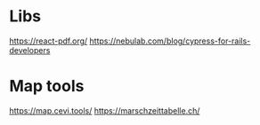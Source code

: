 # Libs
https://react-pdf.org/
https://nebulab.com/blog/cypress-for-rails-developers

# Map tools
https://map.cevi.tools/
https://marschzeittabelle.ch/
